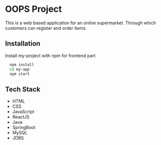 
# OOPS Project

This is a web based application for an online supermarket. Through 
which 
customers can register and order items.

## Installation

Install my-project with npm for frontend part

```bash
  npm install
  cd my-app
  npm start
```
    
## Tech Stack
- HTML
- CSS
- JavaScript
- ReactJS
- Java
- SpringBoot
- MySQL
- JDBS
